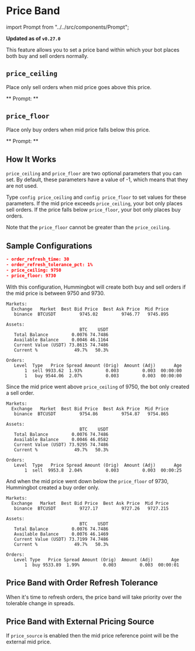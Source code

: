 # Price Band


import Prompt from "../../src/components/Prompt";

**Updated as of `v0.27.0`**

This feature allows you to set a price band within which your bot places both buy and sell orders normally.

## `price_ceiling`

Place only sell orders when mid price goes above this price.

** Prompt: **

<Prompt
  prompt="Enter the price point above which only sell orders will be placed"
  response=">>> "
/>

## `price_floor`

Place only buy orders when mid price falls below this price.

** Prompt: **

<Prompt
  prompt="Enter the price below which only buy orders will be placed"
  response=">>> "
/>

## How It Works

`price_ceiling` and `price_floor` are two optional parameters that you can set. By default, these parameters have a value of -1, which means that they are not used.

Type `config price_ceiling` and `config price_floor` to set values for these parameters. If the mid price exceeds `price_ceiling`, your bot only places sell orders. If the price falls below `price_floor`, your bot only places buy orders.

Note that the `price_floor` cannot be greater than the `price_ceiling`.

## Sample Configurations

```json
- order_refresh_time: 30
- order_refresh_tolerance_pct: 1%
- price_ceiling: 9750
- price_floor: 9730
```

With this configuration, Hummingbot will create both buy and sell orders if the mid price is between 9750 and 9730.

```
Markets:
  Exchange   Market  Best Bid Price  Best Ask Price  Mid Price
   binance  BTCUSDT         9745.02         9746.77   9745.895

Assets:
                            BTC    USDT
   Total Balance         0.0076 74.7486
   Available Balance     0.0046 46.1164
   Current Value (USDT) 73.8615 74.7486
   Current %              49.7%   50.3%

Orders:
   Level  Type   Price Spread Amount (Orig)  Amount (Adj)       Age
       1  sell 9933.62  1.93%         0.003         0.003  00:00:00
       1   buy 9544.06  2.07%         0.003         0.003  00:00:00
```

Since the mid price went above `price_ceiling` of 9750, the bot only created a sell order.

```
Markets:
  Exchange   Market  Best Bid Price  Best Ask Price  Mid Price
   binance  BTCUSDT         9754.86         9754.87   9754.865

Assets:
                            BTC    USDT
   Total Balance         0.0076 74.7486
   Available Balance     0.0046 46.0582
   Current Value (USDT) 73.9295 74.7486
   Current %              49.7%   50.3%

Orders:
   Level  Type   Price Spread Amount (Orig)  Amount (Adj)       Age
       1  sell  9953.8  2.04%         0.003         0.003  00:00:25
```

And when the mid price went down below the `price_floor` of 9730, Hummingbot created a buy order only.

```
Markets:
  Exchange   Market  Best Bid Price  Best Ask Price  Mid Price
   binance  BTCUSDT         9727.17         9727.26   9727.215

Assets:
                            BTC    USDT
   Total Balance         0.0076 74.7486
   Available Balance     0.0076 46.1469
   Current Value (USDT) 73.7199 74.7486
   Current %              49.7%   50.3%

Orders:
   Level Type   Price Spread Amount (Orig)  Amount (Adj)       Age
       1  buy 9533.89  1.99%         0.003         0.003  00:00:01
```

## Price Band with Order Refresh Tolerance

When it's time to refresh orders, the price band will take priority over the tolerable change in spreads.

## Price Band with External Pricing Source

If `price_source` is enabled then the mid price reference point will be the external mid price.
